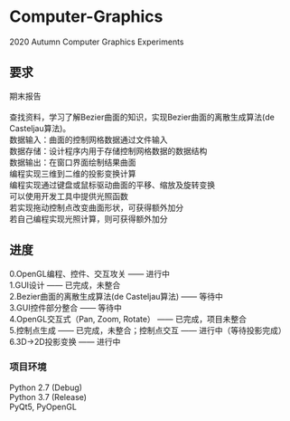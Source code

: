 # Computer-Graphics
2020 Autumn Computer Graphics Experiments

## 要求
期末报告 <br />
 <br />
查找资料，学习了解Bezier曲面的知识，实现Bezier曲面的离散生成算法(de Casteljau算法)。 <br />
数据输入：曲面的控制网格数据通过文件输入 <br />
数据存储：设计程序内用于存储控制网格数据的数据结构 <br />
数据输出：在窗口界面绘制结果曲面 <br />
编程实现三维到二维的投影变换计算 <br />
编程实现通过键盘或鼠标驱动曲面的平移、缩放及旋转变换 <br />
可以使用开发工具中提供光照函数 <br />
若实现拖动控制点改变曲面形状，可获得额外加分 <br />
若自己编程实现光照计算，则可获得额外加分 <br />

## 进度
0.OpenGL编程、控件、交互攻关 —— 进行中 <br />
1.GUI设计 —— 已完成，未整合 <br />
2.Bezier曲面的离散生成算法(de Casteljau算法) —— 等待中 <br />
3.GUI控件部分整合 —— 等待中 <br />
4.OpenGL交互式（Pan, Zoom, Rotate） —— 已完成，项目未整合 <br />
5.控制点生成 —— 已完成，未整合；控制点交互 —— 进行中（等待投影完成） <br />
6.3D->2D投影变换 —— 进行中 <br />

### 项目环境
Python 2.7 (Debug) <br />
Python 3.7 (Release) <br />
PyQt5, PyOpenGL
